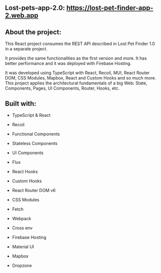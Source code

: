 ## Lost-pets-app-2.0: https://lost-pet-finder-app-2.web.app

## About the project:

This React project consumes the REST API described in Lost Pet Finder 1.0 in a separate project. 

It provides the same functionalities as the first version and more. It has better performance and it was deployed with Firebase Hosting. 

It was developed using TypeScript with React, Recoil, MUI, React Router DOM, CSS Modules, Mapbox, React and Custom Hooks and so much more. This project applies the architectural fundamentals of a big Web: State, Components, Pages, UI Components, Router, Hooks, etc.


## Built with:

- TypeScript & React

- Recoil
    
- Functional Components
    
- Stateless Components
 
- UI Components
 
- Flux
 
- React Hooks
 
- Custom Hooks
 
- React Router DOM v6
 
- CSS Modules
 
- Fetch
 
- Webpack
 
- Cross env

- Firebase Hosting

- Material UI

- Mapbox

- Dropzone

